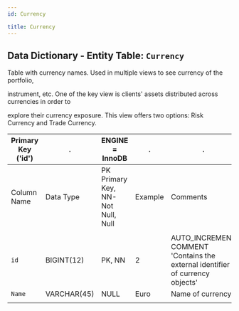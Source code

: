 ```yaml
---
id: Currency

title: Currency
---
```


## Data Dictionary - Entity Table: `Currency`

Table with currency names. Used in multiple views to see currency of the portfolio, 

instrument, etc. One of the key view is clients' assets distributed across currencies in order to

explore their currency exposure. This view offers two options: Risk Currency and Trade Currency.

| Primary Key ('id')|.|ENGINE = InnoDB|.|.|
|---|---|---|---|---|
| Column Name| Data Type|PK Primary Key, NN-Not Null, Null|Example|Comments|
||
|`id`|BIGINT(12)|PK, NN|2|AUTO_INCREMENT COMMENT 'Contains the external identifier of currency objects'|
|`Name`|VARCHAR(45)|NULL|Euro| Name of currency |
||
